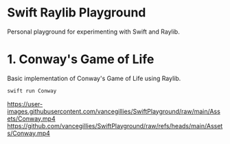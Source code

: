 # Swift Raylib Playground

Personal playground for experimenting with Swift and Raylib.

# 1. Conway's Game of Life
Basic implementation of Conway's Game of Life using Raylib.
```bash
swift run Conway
```
https://user-images.githubusercontent.com/vancegillies/SwiftPlayground/raw/main/Assets/Conway.mp4
https://github.com/vancegillies/SwiftPlayground/raw/refs/heads/main/Assets/Conway.mp4
